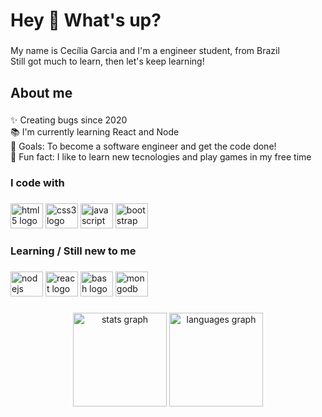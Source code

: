 <h1 align="left">Hey 👋 What's up?</h1>

###

<p align="left">My name is Cecília Garcia and I'm a engineer student, from Brazil <br>Still got much to learn, then let's keep learning!</p>

###

<h2 align="left">About me</h2>

###

<!--<img align="right" width="350" height="auto" src="https://c.tenor.com/gTg8ZSZMR6YAAAAC/scaler-create-impact.gif"  />-->

<p align="left">
        ✨ Creating bugs since 2020 <br>
        📚 I'm currently learning React and Node <br>
        🎯 Goals: To become a software engineer and get the code done! <br>
        🎲 Fun fact: I like to learn new tecnologies and play games in my free time
</p>

###

### I code with

###

<div align="left">
  <img src="https://cdn.jsdelivr.net/gh/devicons/devicon/icons/html5/html5-plain.svg" height="40" width="52" alt="html5 logo"  />
  <img src="https://cdn.jsdelivr.net/gh/devicons/devicon/icons/css3/css3-plain.svg" height="40" width="52" alt="css3 logo"  />
  <img src="https://cdn.jsdelivr.net/gh/devicons/devicon/icons/javascript/javascript-plain.svg" height="40" width="52" alt="javascript logo"  />
  <img src="https://cdn.jsdelivr.net/gh/devicons/devicon/icons/bootstrap/bootstrap-plain.svg" height="40" width="52" alt="bootstrap logo"  />
</div>

###

### Learning / Still new to me

###

<div align="left">
  <img src="https://cdn.jsdelivr.net/gh/devicons/devicon/icons/nodejs/nodejs-plain.svg" height="40" width="52" alt="nodejs logo"  />
  <img src="https://cdn.jsdelivr.net/gh/devicons/devicon/icons/react/react-original.svg" height="40" width="52" alt="react logo"  />
  <img src="https://cdn.jsdelivr.net/gh/devicons/devicon/icons/bash/bash-plain.svg" height="40" width="52" alt="bash logo"  />
  <img src="https://cdn.jsdelivr.net/gh/devicons/devicon/icons/mongodb/mongodb-plain.svg" height="40" width="52" alt="mongodb logo"  />
</div>

###

<div align="center">
  <img src="https://github-readme-stats.vercel.app/api?hide_title=false&hide_rank=false&show_icons=true&include_all_commits=true&count_private=true&disable_animations=false&theme=dracula&locale=en&hide_border=false&username=CGarcia000" height="150" alt="stats graph"  />
  <img src="https://github-readme-stats.vercel.app/api/top-langs?locale=en&hide_title=false&layout=compact&card_width=320&langs_count=5&theme=dracula&hide_border=false&username=CGarcia000" height="150" alt="languages graph"  />
</div>

<!--
**CGarcia000/CGarcia000** is a ✨ _special_ ✨ repository because its `README.md` (this file) appears on your GitHub profile.

Here are some ideas to get you started:

- 🔭 I’m currently working on ...
- 🌱 I’m currently learning ...
- 👯 I’m looking to collaborate on ...
- 🤔 I’m looking for help with ...
- 💬 Ask me about ...
- 📫 How to reach me: ...
- 😄 Pronouns: ...
- ⚡ Fun fact: ...
-->
